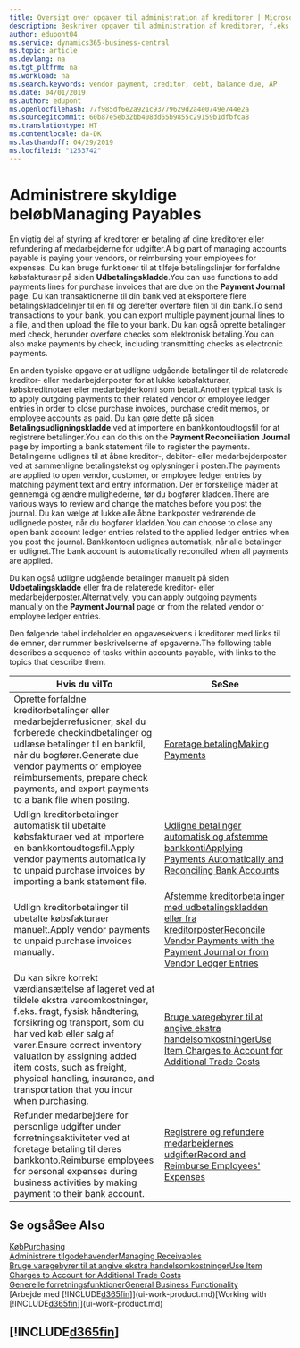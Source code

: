 ```yaml
---
title: Oversigt over opgaver til administration af kreditorer | Microsoft Docs
description: Beskriver opgaver til administration af kreditorer, f.eks. betaling af kreditorer eller udligning af udgående betalinger til finansposter, for at lukke fakturaer eller kreditnotaer.
author: edupont04
ms.service: dynamics365-business-central
ms.topic: article
ms.devlang: na
ms.tgt_pltfrm: na
ms.workload: na
ms.search.keywords: vendor payment, creditor, debt, balance due, AP
ms.date: 04/01/2019
ms.author: edupont
ms.openlocfilehash: 77f985df6e2a921c93779629d2a4e0749e744e2a
ms.sourcegitcommit: 60b87e5eb32bb408dd65b9855c29159b1dfbfca8
ms.translationtype: HT
ms.contentlocale: da-DK
ms.lasthandoff: 04/29/2019
ms.locfileid: "1253742"
---
```

# <a name="managing-payables"></a><span data-ttu-id="49a75-103">Administrere skyldige beløb</span><span class="sxs-lookup"><span data-stu-id="49a75-103">Managing Payables</span></span>

<span data-ttu-id="49a75-104">En vigtig del af styring af kreditorer er betaling af dine kreditorer eller refundering af medarbejderne for udgifter.</span><span class="sxs-lookup"><span data-stu-id="49a75-104">A big part of managing accounts payable is paying your vendors, or reimbursing your employees for expenses.</span></span> <span data-ttu-id="49a75-105">Du kan bruge funktioner til at tilføje betalingslinjer for forfaldne købsfakturaer på siden **Udbetalingskladde**.</span><span class="sxs-lookup"><span data-stu-id="49a75-105">You can use functions to add payments lines for purchase invoices that are due on the **Payment Journal** page.</span></span> <span data-ttu-id="49a75-106">Du kan transaktionerne til din bank ved at eksportere flere betalingskladdelinjer til en fil og derefter overføre filen til din bank.</span><span class="sxs-lookup"><span data-stu-id="49a75-106">To send transactions to your bank, you can export multiple payment journal lines to a file, and then upload the file to your bank.</span></span> <span data-ttu-id="49a75-107">Du kan også oprette betalinger med check, herunder overføre checks som elektronisk betaling.</span><span class="sxs-lookup"><span data-stu-id="49a75-107">You can also make payments by check, including transmitting checks as electronic payments.</span></span>

<span data-ttu-id="49a75-108">En anden typiske opgave er at udligne udgående betalinger til de relaterede kreditor- eller medarbejderposter for at lukke købsfakturaer, købskreditnotaer eller medarbejderkonti som betalt.</span><span class="sxs-lookup"><span data-stu-id="49a75-108">Another typical task is to apply outgoing payments to their related vendor or employee ledger entries in order to close purchase invoices, purchase credit memos, or employee accounts as paid.</span></span> <span data-ttu-id="49a75-109">Du kan gøre dette på siden **Betalingsudligningskladde** ved at importere en bankkontoudtogsfil for at registrere betalinger.</span><span class="sxs-lookup"><span data-stu-id="49a75-109">You can do this on the **Payment Reconciliation Journal** page by importing a bank statement file to register the payments.</span></span> <span data-ttu-id="49a75-110">Betalingerne udlignes til at åbne kreditor-, debitor- eller medarbejderposter ved at sammenligne betalingstekst og oplysninger i posten.</span><span class="sxs-lookup"><span data-stu-id="49a75-110">The payments are applied to open vendor, customer, or employee ledger entries by matching payment text and entry information.</span></span> <span data-ttu-id="49a75-111">Der er forskellige måder at gennemgå og ændre mulighederne, før du bogfører kladden.</span><span class="sxs-lookup"><span data-stu-id="49a75-111">There are various ways to review and change the matches before you post the journal.</span></span> <span data-ttu-id="49a75-112">Du kan vælge at lukke alle åbne bankposter vedrørende de udlignede poster, når du bogfører kladden.</span><span class="sxs-lookup"><span data-stu-id="49a75-112">You can choose to close any open bank account ledger entries related to the applied ledger entries when you post the journal.</span></span> <span data-ttu-id="49a75-113">Bankkontoen udlignes automatisk, når alle betalinger er udlignet.</span><span class="sxs-lookup"><span data-stu-id="49a75-113">The bank account is automatically reconciled when all payments are applied.</span></span>

<span data-ttu-id="49a75-114">Du kan også udligne udgående betalinger manuelt på siden **Udbetalingskladde** eller fra de relaterede kreditor- eller medarbejderposter.</span><span class="sxs-lookup"><span data-stu-id="49a75-114">Alternatively, you can apply outgoing payments manually on the **Payment Journal** page or from the related vendor or employee ledger entries.</span></span>

<span data-ttu-id="49a75-115">Den følgende tabel indeholder en opgavesekvens i kreditorer med links til de emner, der rummer beskrivelserne af opgaverne.</span><span class="sxs-lookup"><span data-stu-id="49a75-115">The following table describes a sequence of tasks within accounts payable, with links to the topics that describe them.</span></span>

| <span data-ttu-id="49a75-116">Hvis du vil</span><span class="sxs-lookup"><span data-stu-id="49a75-116">To</span></span> | <span data-ttu-id="49a75-117">Se</span><span class="sxs-lookup"><span data-stu-id="49a75-117">See</span></span> |
| --- | --- |
| <span data-ttu-id="49a75-118">Oprette forfaldne kreditorbetalinger eller medarbejderrefusioner, skal du forberede checkindbetalinger og udlæse betalinger til en bankfil, når du bogfører.</span><span class="sxs-lookup"><span data-stu-id="49a75-118">Generate due vendor payments or employee reimbursements, prepare check payments, and export payments to a bank file when posting.</span></span> |[<span data-ttu-id="49a75-119">Foretage betaling</span><span class="sxs-lookup"><span data-stu-id="49a75-119">Making Payments</span></span>](payables-make-payments.md) |
| <span data-ttu-id="49a75-120">Udlign kreditorbetalinger automatisk til ubetalte købsfakturaer ved at importere en bankkontoudtogsfil.</span><span class="sxs-lookup"><span data-stu-id="49a75-120">Apply vendor payments automatically to unpaid purchase invoices by importing a bank statement file.</span></span> |[<span data-ttu-id="49a75-121">Udligne betalinger automatisk og afstemme bankkonti</span><span class="sxs-lookup"><span data-stu-id="49a75-121">Applying Payments Automatically and Reconciling Bank Accounts</span></span>](receivables-apply-payments-auto-reconcile-bank-accounts.md) |
| <span data-ttu-id="49a75-122">Udlign kreditorbetalinger til ubetalte købsfakturaer manuelt.</span><span class="sxs-lookup"><span data-stu-id="49a75-122">Apply vendor payments to unpaid purchase invoices manually.</span></span> |[<span data-ttu-id="49a75-123">Afstemme kreditorbetalinger med udbetalingskladden eller fra kreditorposter</span><span class="sxs-lookup"><span data-stu-id="49a75-123">Reconcile Vendor Payments with the Payment Journal or from Vendor Ledger Entries</span></span>](payables-how-apply-purchase-transactions-manually.md) |
|<span data-ttu-id="49a75-124">Du kan sikre korrekt værdiansættelse af lageret ved at tildele ekstra vareomkostninger, f.eks. fragt, fysisk håndtering, forsikring og transport, som du har ved køb eller salg af varer.</span><span class="sxs-lookup"><span data-stu-id="49a75-124">Ensure correct inventory valuation by assigning added item costs, such as freight, physical handling, insurance, and transportation that you incur when purchasing.</span></span>|[<span data-ttu-id="49a75-125">Bruge varegebyrer til at angive ekstra handelsomkostninger</span><span class="sxs-lookup"><span data-stu-id="49a75-125">Use Item Charges to Account for Additional Trade Costs</span></span>](payables-how-assign-item-charges.md)|
|<span data-ttu-id="49a75-126">Refunder medarbejdere for personlige udgifter under forretningsaktiviteter ved at foretage betaling til deres bankkonto.</span><span class="sxs-lookup"><span data-stu-id="49a75-126">Reimburse employees for personal expenses during business activities by making payment to their bank account.</span></span>|[<span data-ttu-id="49a75-127">Registrere og refundere medarbejdernes udgifter</span><span class="sxs-lookup"><span data-stu-id="49a75-127">Record and Reimburse Employees' Expenses</span></span>](finance-how-record-reimburse-employee-expenses.md)|

## <a name="see-also"></a><span data-ttu-id="49a75-128">Se også</span><span class="sxs-lookup"><span data-stu-id="49a75-128">See Also</span></span>
[<span data-ttu-id="49a75-129">Køb</span><span class="sxs-lookup"><span data-stu-id="49a75-129">Purchasing</span></span>](purchasing-manage-purchasing.md)  
[<span data-ttu-id="49a75-130">Administrere tilgodehavender</span><span class="sxs-lookup"><span data-stu-id="49a75-130">Managing Receivables</span></span>](receivables-manage-receivables.md)  
[<span data-ttu-id="49a75-131">Bruge varegebyrer til at angive ekstra handelsomkostninger</span><span class="sxs-lookup"><span data-stu-id="49a75-131">Use Item Charges to Account for Additional Trade Costs</span></span>](payables-how-assign-item-charges.md)  
[<span data-ttu-id="49a75-132">Generelle forretningsfunktioner</span><span class="sxs-lookup"><span data-stu-id="49a75-132">General Business Functionality</span></span>](ui-across-business-areas.md)  
<span data-ttu-id="49a75-133">[Arbejde med [!INCLUDE[d365fin](includes/d365fin_md.md)]](ui-work-product.md)</span><span class="sxs-lookup"><span data-stu-id="49a75-133">[Working with [!INCLUDE[d365fin](includes/d365fin_md.md)]](ui-work-product.md)</span></span>

## [!INCLUDE[d365fin](includes/free_trial_md.md)]  
